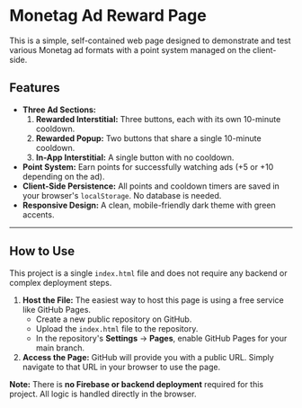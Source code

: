# Monetag Ad Reward Page

This is a simple, self-contained web page designed to demonstrate and test various Monetag ad formats with a point system managed on the client-side.

## Features

-   **Three Ad Sections:**
    1.  **Rewarded Interstitial:** Three buttons, each with its own 10-minute cooldown.
    2.  **Rewarded Popup:** Two buttons that share a single 10-minute cooldown.
    3.  **In-App Interstitial:** A single button with no cooldown.
-   **Point System:** Earn points for successfully watching ads (+5 or +10 depending on the ad).
-   **Client-Side Persistence:** All points and cooldown timers are saved in your browser's `localStorage`. No database is needed.
-   **Responsive Design:** A clean, mobile-friendly dark theme with green accents.

---

## How to Use

This project is a single `index.html` file and does not require any backend or complex deployment steps.

1.  **Host the File:** The easiest way to host this page is using a free service like GitHub Pages.
    -   Create a new public repository on GitHub.
    -   Upload the `index.html` file to the repository.
    -   In the repository's **Settings** -> **Pages**, enable GitHub Pages for your main branch.
2.  **Access the Page:** GitHub will provide you with a public URL. Simply navigate to that URL in your browser to use the page.

**Note:** There is **no Firebase or backend deployment** required for this project. All logic is handled directly in the browser.
